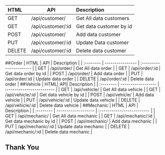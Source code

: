 | HTML   | API               | Description             |
| :-------- | ------------------- | :------------------------- |
| GET    | /api/customer/    | Get All data customers  |
| GET    | /api/customer/:id | Get data customer by id |
| POST   | /api/customer/    | Add data customer       |
| PUT    | /api/customer/:id | Update Data customer    |
| DELETE | /api/customer/:id | Delete data customer    |
##Order
| HTML   | API            | Description          |
| :-------- | ---------------- | :---------------------- |
| GET    | /api/order/    | Get All data order   |
| GET    | /api/order/:id | Get data order by id |
| POST   | /api/order/    | Add data order       |
| PUT    | /api/order/:id | Update data order    |
| DELETE | /api/order/:id | Delete data order    |
##Vehicle
| HTML| API| Description            |
| :-------- | ------------------ | :------------------------ |
| GET    | /api/vehicle/    | Get All data vehicle   |
| GET    | /api/vehicle/:id | Get data vehicle by id |
| POST   | /api/vehicle/    | Add data vehicle       |
| PUT    | /api/vehicle/:id | Update data vehicle    |
| DELETE | /api/vehicle/:id | Delete data vehicle    |
##Mechanic
| HTML   | API               | Description             |
| :-------- | ------------------- | :------------------------- |
| GET    | /api/mechanic/    | Get All data mechanic   |
| GET    | /api/mechanic/:id | Get data mechanic by id |
| POST   | /api/mechanic/    | Add data mechanic       |
| PUT    | /api/mechanic/:id | Update data mechanic    |
| DELETE | /api/mechanic/:id | Delete data mechanic    |

## Thank You
